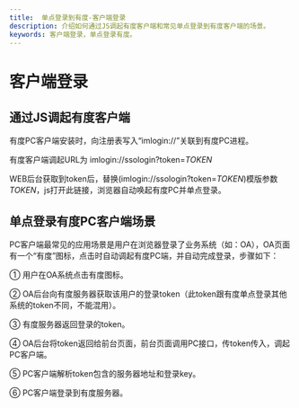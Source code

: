 ```yaml
---
title:  单点登录到有度-客户端登录
description: 介绍如何通过JS调起有度客户端和常见单点登录到有度客户端的场景。
keywords: 客户端登录，单点登录有度。
---
```


# 客户端登录

## 通过JS调起有度客户端

有度PC客户端安装时，向注册表写入“imlogin://”关联到有度PC进程。

有度客户端调起URL为 imlogin://ssologin?token=$TOKEN$

WEB后台获取到token后，替换(imlogin://ssologin?token=$TOKEN$)模版参数$TOKEN$，js打开此链接，浏览器自动唤起有度PC并单点登录。

## 单点登录有度PC客户端场景

PC客户端最常见的应用场景是用户在浏览器登录了业务系统（如：OA），OA页面有一个“有度”图标，点击时自动调起有度PC端，并自动完成登录，步骤如下：

① 用户在OA系统点击有度图标。

② OA后台向有度服务器获取该用户的登录token（此token跟有度单点登录其他系统的token不同，不能混用）。

③ 有度服务器返回登录的token。

④ OA后台将token返回给前台页面，前台页面调用PC接口，传token传入，调起PC客户端。

⑤ PC客户端解析token包含的服务器地址和登录key。

⑥ PC客户端登录到有度服务器。